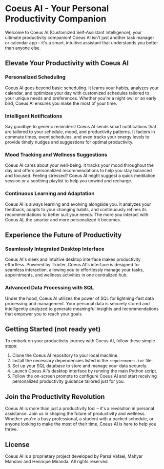 # Coeus AI - Your Personal Productivity Companion

Welcome to Coeus AI (Customized Self-Assistant Intelligence), your ultimate productivity companion! Coeus AI isn't just another task manager or calendar app – it's a smart, intuitive assistant that understands you better than anyone else.

## Elevate Your Productivity with Coeus AI

### Personalized Scheduling
Coeus AI goes beyond basic scheduling. It learns your habits, analyzes your calendar, and optimizes your day with customized schedules tailored to your unique needs and preferences. Whether you're a night owl or an early bird, Coeus AI ensures you make the most of your time.

### Intelligent Notifications
Say goodbye to generic reminders! Coeus AI sends smart notifications that are tailored to your schedule, mood, and productivity patterns. It factors in commute times, event schedules, and even tracks your energy levels to provide timely nudges and suggestions for optimal productivity.

### Mood Tracking and Wellness Suggestions
Coeus AI cares about your well-being. It tracks your mood throughout the day and offers personalized recommendations to help you stay balanced and focused. Feeling stressed? Coeus AI might suggest a quick meditation session or a soothing playlist to help you unwind and recharge.

### Continuous Learning and Adaptation
Coeus AI is always learning and evolving alongside you. It analyzes your feedback, adapts to your changing habits, and continuously refines its recommendations to better suit your needs. The more you interact with Coeus AI, the smarter and more personalized it becomes.

## Experience the Future of Productivity

### Seamlessly Integrated Desktop Interface
Coeus AI's sleek and intuitive desktop interface makes productivity effortless. Powered by Tkinter, Coeus AI's interface is designed for seamless interaction, allowing you to effortlessly manage your tasks, appointments, and wellness activities in one centralized hub.

### Advanced Data Processing with SQL
Under the hood, Coeus AI utilizes the power of SQL for lightning-fast data processing and management. Your personal data is securely stored and intelligently analyzed to generate meaningful insights and recommendations that empower you to reach your goals.

## Getting Started (not ready yet)

To embark on your productivity journey with Coeus AI, follow these simple steps:

1. Clone the Coeus AI repository to your local machine.
2. Install the necessary dependencies listed in the `requirements.txt` file.
3. Set up your SQL database to store and manage your data securely.
4. Launch Coeus AI's desktop interface by running the main Python script.
5. Follow the on-screen prompts to configure Coeus AI and start receiving personalized productivity guidance tailored just for you.

## Join the Productivity Revolution

Coeus AI is more than just a productivity tool – it's a revolution in personal assistance. Join us in shaping the future of productivity and wellness. Whether you're a busy professional, a student with a packed schedule, or anyone looking to make the most of their time, Coeus AI is here to help you thrive.

## License

Coeus AI is a proprietary project developed by Parsa Vafaei, Mahyar Mahdavi and Henrique Miranda. All rights reserved.
